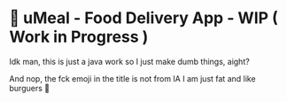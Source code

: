 # 🍔 uMeal - Food Delivery App - WIP ( Work in Progress )

Idk man, this is just a java work so I just make dumb things, aight?

And nop, the fck emoji in the title is not from IA I am just fat and like burguers 🤙
